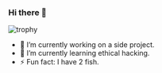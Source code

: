 ### Hi there 👋

![trophy](https://github-profile-trophy.vercel.app/?username=sxaizaga&row=2&column=5)

- 🔭 I’m currently working on a side project.
- 🌱 I’m currently learning ethical hacking.
- ⚡ Fun fact: I have 2 fish.
